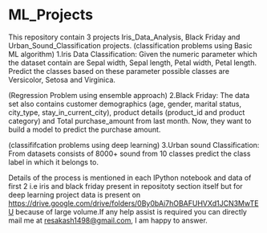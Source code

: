 # ML_Projects
This repository contain 3 projects  Iris_Data_Analysis, Black Friday and Urban_Sound_Classification projects.
(classification problems using Basic ML algorithm)
1.Iris Data Classification: Given the numeric parameter
which the dataset contain are Sepal width, Sepal length, Petal
width, Petal length. Predict the classes based on these
parameter possible classes are Versicolor, Setosa and
Virginica.

(Regression Problem using ensemble approach)
2.Black Friday: The data set also contains customer
demographics (age, gender, marital status, city_type,
stay_in_current_city), product details (product_id and product
category) and Total purchase_amount from last month. Now,
they want to build a model to predict the purchase amount.

(classififcation problems using deep learning)
3.Urban sound Classification: From datasets consists of
8000+ sound from 10 classes predict the class label in which
it belongs to.

Details of the process is mentioned in each IPython notebook and data of first 2 i.e iris and black friday present in repositoty section itself but for deep learning project data is present on https://drive.google.com/drive/folders/0By0bAi7hOBAFUHVXd1JCN3MwTEU because of large volume.If any help assist is required you can directly mail me at resakash1498@gmail.com, I am happy to answer.
